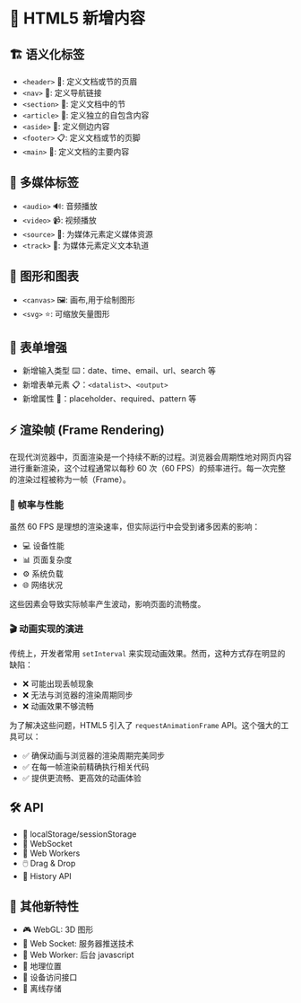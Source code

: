 # 🌟 HTML5 新增内容

## 🏗️ 语义化标签

- `<header>` 📑: 定义文档或节的页眉
- `<nav>` 🧭: 定义导航链接
- `<section>` 📄: 定义文档中的节
- `<article>` 📰: 定义独立的自包含内容
- `<aside>` 📎: 定义侧边内容
- `<footer>` 📋: 定义文档或节的页脚
- `<main>` 📌: 定义文档的主要内容

## 🎥 多媒体标签

- `<audio>` 🔊: 音频播放
- `<video>` 📹: 视频播放
- `<source>` 📂: 为媒体元素定义媒体资源
- `<track>` 📝: 为媒体元素定义文本轨道

## 🎨 图形和图表

- `<canvas>` 🖼️: 画布,用于绘制图形
- `<svg>` ⭐: 可缩放矢量图形

## 📝 表单增强

- 新增输入类型 ⌨️：date、time、email、url、search 等
- 新增表单元素 📋：`<datalist>`、`<output>`
- 新增属性 🔧：placeholder、required、pattern 等

## ⚡ 渲染帧 (Frame Rendering)

在现代浏览器中，页面渲染是一个持续不断的过程。浏览器会周期性地对网页内容进行重新渲染，这个过程通常以每秒 60 次（60 FPS）的频率进行。每一次完整的渲染过程被称为一帧（Frame）。

### 🎯 帧率与性能

虽然 60 FPS 是理想的渲染速率，但实际运行中会受到诸多因素的影响：

- 💻 设备性能
- 📊 页面复杂度
- ⚙️ 系统负载
- 🌐 网络状况

这些因素会导致实际帧率产生波动，影响页面的流畅度。

### 🎬 动画实现的演进

传统上，开发者常用 `setInterval` 来实现动画效果。然而，这种方式存在明显的缺陷：

- ❌ 可能出现丢帧现象
- ❌ 无法与浏览器的渲染周期同步
- ❌ 动画效果不够流畅

为了解决这些问题，HTML5 引入了 `requestAnimationFrame` API。这个强大的工具可以：

- ✅ 确保动画与浏览器的渲染周期完美同步
- ✅ 在每一帧渲染前精确执行相关代码
- ✅ 提供更流畅、更高效的动画体验

## 🛠️ API

- 💾 localStorage/sessionStorage
- 🔌 WebSocket
- 👷 Web Workers
- 🖱️ Drag & Drop
- 📜 History API
<!-- - Geolocation -->

## 🎁 其他新特性

- 🎮 WebGL: 3D 图形
- 📡 Web Socket: 服务器推送技术
- 🤖 Web Worker: 后台 javascript
- 📍 地理位置
- 📱 设备访问接口
- 💾 离线存储
